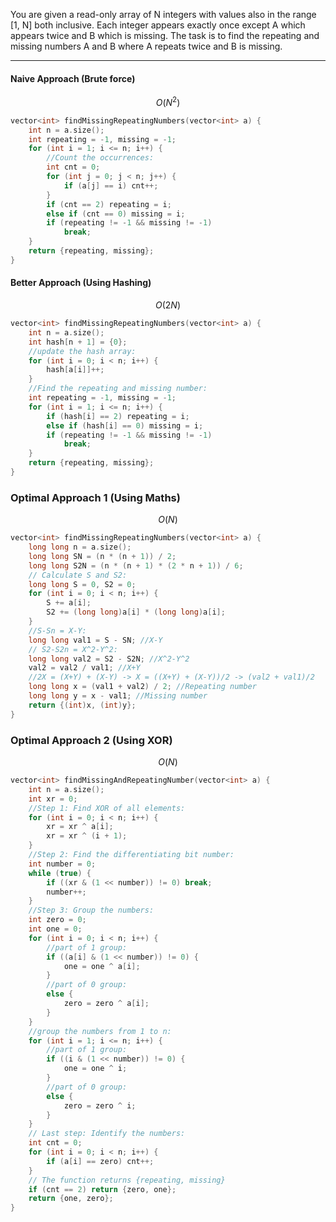 You are given a read-only array of N integers with values also in the range [1, N] both inclusive. Each integer appears exactly once except A which appears twice and B which is missing. The task is to find the repeating and missing numbers A and B where A repeats twice and B is missing.

---
#### Naive Approach (Brute force)
$$
O(N^2)
$$
```cpp
vector<int> findMissingRepeatingNumbers(vector<int> a) {
    int n = a.size(); 
    int repeating = -1, missing = -1;
    for (int i = 1; i <= n; i++) {
        //Count the occurrences:
        int cnt = 0;
        for (int j = 0; j < n; j++) {
            if (a[j] == i) cnt++;
        }
        if (cnt == 2) repeating = i;
        else if (cnt == 0) missing = i;
        if (repeating != -1 && missing != -1)
            break;
    }
    return {repeating, missing};
}
```

#### Better Approach (Using Hashing)
$$
O(2N)
$$
```cpp
vector<int> findMissingRepeatingNumbers(vector<int> a) {
    int n = a.size(); 
    int hash[n + 1] = {0}; 
    //update the hash array:
    for (int i = 0; i < n; i++) {
        hash[a[i]]++;
    }
    //Find the repeating and missing number:
    int repeating = -1, missing = -1;
    for (int i = 1; i <= n; i++) {
        if (hash[i] == 2) repeating = i;
        else if (hash[i] == 0) missing = i;
        if (repeating != -1 && missing != -1)
            break;
    }
    return {repeating, missing};
}
```

### Optimal Approach 1 (Using Maths)
$$
O(N)
$$
```cpp
vector<int> findMissingRepeatingNumbers(vector<int> a) {
    long long n = a.size(); 
    long long SN = (n * (n + 1)) / 2;
    long long S2N = (n * (n + 1) * (2 * n + 1)) / 6;
    // Calculate S and S2:
    long long S = 0, S2 = 0;
    for (int i = 0; i < n; i++) {
        S += a[i];
        S2 += (long long)a[i] * (long long)a[i];
    }
    //S-Sn = X-Y:
    long long val1 = S - SN; //X-Y
    // S2-S2n = X^2-Y^2:
    long long val2 = S2 - S2N; //X^2-Y^2
    val2 = val2 / val1; //X+Y
    //2X = (X+Y) + (X-Y) -> X = ((X+Y) + (X-Y))/2 -> (val2 + val1)/2
    long long x = (val1 + val2) / 2; //Repeating number
    long long y = x - val1; //Missing number
    return {(int)x, (int)y};
}
```

### Optimal Approach 2 (Using XOR)
$$
O(N)
$$
```cpp
vector<int> findMissingAndRepeatingNumber(vector<int> a) {
    int n = a.size();
    int xr = 0;
    //Step 1: Find XOR of all elements:
    for (int i = 0; i < n; i++) {
        xr = xr ^ a[i];
        xr = xr ^ (i + 1);
    }
    //Step 2: Find the differentiating bit number:
    int number = 0;
    while (true) {
        if ((xr & (1 << number)) != 0) break;
        number++;
    }
    //Step 3: Group the numbers:
    int zero = 0;
    int one = 0;
    for (int i = 0; i < n; i++) {
        //part of 1 group:
        if ((a[i] & (1 << number)) != 0) {
            one = one ^ a[i];
        }
        //part of 0 group:
        else {
            zero = zero ^ a[i];
        }
    }
    //group the numbers from 1 to n:
    for (int i = 1; i <= n; i++) {
        //part of 1 group:
        if ((i & (1 << number)) != 0) {
            one = one ^ i;
        }
        //part of 0 group:
        else {
            zero = zero ^ i;
        }
    }
    // Last step: Identify the numbers:
    int cnt = 0;
    for (int i = 0; i < n; i++) {
        if (a[i] == zero) cnt++;
    }
    // The function returns {repeating, missing}
    if (cnt == 2) return {zero, one};
    return {one, zero};
}
```
